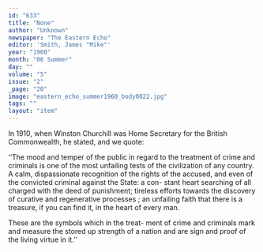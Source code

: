 ```yaml
---
id: "633"
title: "None"
author: "Unknown"
newspaper: "The Eastern Echo"
editor: 'Smith, James "Mike"'
year: "1960"
month: "06 Summer"
day: ""
volume: "5"
issue: "2"
_page: "20"
image: "eastern_echo_summer1960_body0022.jpg"
tags: ""
layout: "item"
---
```

In 1910, when Winston Churchill was Home Secretary for the British
Commonwealth, he stated, and we quote:

‘‘The mood and temper of the public in regard to the treatment of
crime and criminals is one of the most unfailing tests of the civilization
of any country. A calm, dispassionate recognition of the rights of the
accused, and even of the convicted criminal against the State: a con-
stant heart searching of all charged with the deed of punishment;
tireless efforts towards the discovery of curative and regenerative
processes ; an unfailing faith that there is a treasure, if you can find it,
in the heart of every man.

These are the symbols which in the treat-
ment of crime and criminals mark and measure the stored up
strength of a nation and are sign and proof of the living virtue in it.’’

